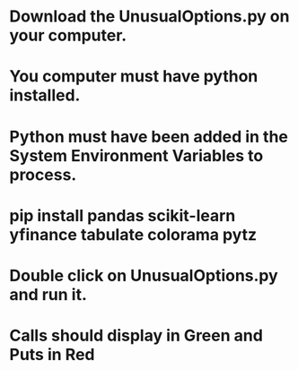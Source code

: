 # Download the UnusualOptions.py on your computer.
# You computer must have python installed.
# Python must have been added in the System Environment Variables to process.
# pip install pandas scikit-learn yfinance tabulate colorama pytz
# Double click on UnusualOptions.py and run it.
# Calls should display in Green and Puts in Red
